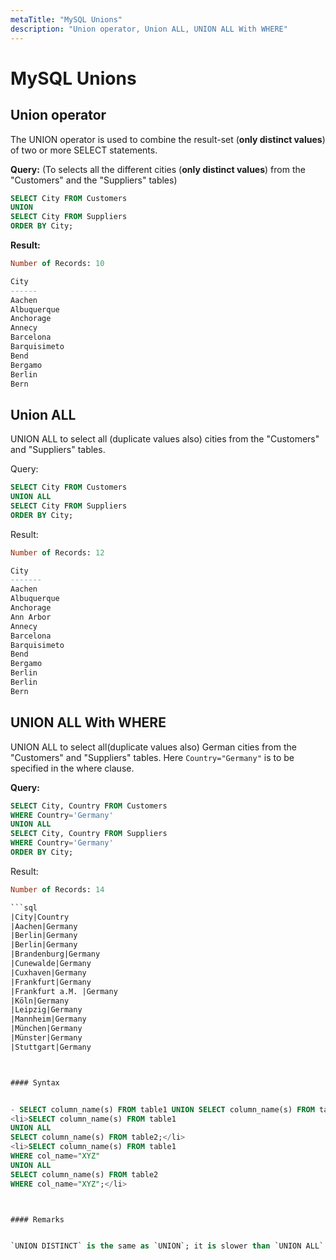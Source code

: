 ```yaml
---
metaTitle: "MySQL Unions"
description: "Union operator, Union ALL, UNION ALL With WHERE"
---
```


# MySQL Unions



## Union operator


The UNION operator is used to combine the result-set (**only distinct values**) of two or more SELECT statements.

**Query:** (To selects all the different cities (**only distinct values**) from the "Customers" and the "Suppliers" tables)

```sql
SELECT City FROM Customers
UNION
SELECT City FROM Suppliers
ORDER BY City;

```

**Result:**

```sql
Number of Records: 10

City
------
Aachen
Albuquerque
Anchorage
Annecy
Barcelona
Barquisimeto
Bend
Bergamo
Berlin
Bern

```



## Union ALL


UNION ALL to select all (duplicate values also) cities from the "Customers" and "Suppliers" tables.

Query:

```sql
SELECT City FROM Customers
UNION ALL
SELECT City FROM Suppliers
ORDER BY City;

```

Result:

```sql
Number of Records: 12

City
-------
Aachen
Albuquerque
Anchorage
Ann Arbor
Annecy
Barcelona
Barquisimeto
Bend
Bergamo
Berlin
Berlin
Bern

```



## UNION ALL With WHERE


UNION ALL to select all(duplicate values also) German cities from the "Customers" and "Suppliers" tables.
Here `Country="Germany"` is to be specified in the where clause.

**Query:**

```sql
SELECT City, Country FROM Customers
WHERE Country='Germany'
UNION ALL
SELECT City, Country FROM Suppliers
WHERE Country='Germany'
ORDER BY City;

```

Result:

```sql
Number of Records: 14

```sql
|City|Country
|Aachen|Germany
|Berlin|Germany
|Berlin|Germany
|Brandenburg|Germany
|Cunewalde|Germany
|Cuxhaven|Germany
|Frankfurt|Germany
|Frankfurt a.M. |Germany
|Köln|Germany
|Leipzig|Germany
|Mannheim|Germany
|München|Germany
|Münster|Germany
|Stuttgart|Germany



#### Syntax


- SELECT column_name(s) FROM table1 UNION SELECT column_name(s) FROM table2;
<li>SELECT column_name(s) FROM table1
UNION ALL
SELECT column_name(s) FROM table2;</li>
<li>SELECT column_name(s) FROM table1
WHERE col_name="XYZ"
UNION ALL
SELECT column_name(s) FROM table2
WHERE col_name="XYZ";</li>



#### Remarks


`UNION DISTINCT` is the same as `UNION`; it is slower than `UNION ALL` because of a de-duplicating pass.  A good practice is to always spell out `DISTINCT` or `ALL`, thereby signaling that you thought about which to do.

